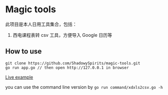 # Magic tools

此项目是本人日用工具集合，包括：
1. 西电课程表转 csv 工具，方便导入 Google 日历等

## How to use

```
git clone https://github.com/ShadowySpirits/magic-tools.git
go run app.go // then open http://127.0.0.1 in browser
```
[Live example](https://tool.sspirits.top)

you can use the command line version by `go run command/xdxls2csv.go -h`
